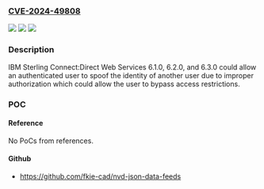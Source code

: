### [CVE-2024-49808](https://cve.mitre.org/cgi-bin/cvename.cgi?name=CVE-2024-49808)
![](https://img.shields.io/static/v1?label=Product&message=Sterling%20Connect%3ADirect%20Web%20Services&color=blue)
![](https://img.shields.io/static/v1?label=Version&message=6.1.0%2C%206.2.0%2C%206.3.0%20&color=brightgreen)
![](https://img.shields.io/static/v1?label=Vulnerability&message=CWE-863%20Incorrect%20Authorization&color=brightgreen)

### Description

IBM Sterling Connect:Direct Web Services 6.1.0, 6.2.0, and 6.3.0 could allow an authenticated user to spoof the identity of another user due to improper authorization which could allow the user to bypass access restrictions.

### POC

#### Reference
No PoCs from references.

#### Github
- https://github.com/fkie-cad/nvd-json-data-feeds

